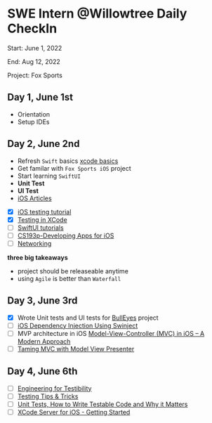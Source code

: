 # SWE Intern @Willowtree Daily CheckIn

Start: June 1, 2022

End: Aug 12, 2022

Project: Fox Sports

## Day 1, June 1st

- Orientation
- Setup IDEs

## Day 2, June 2nd

- Refresh `Swift` basics [xcode basics](https://drive.google.com/file/d/1Q_-q3yM4H5sYUQyyq6EJOLY9x2e4dw_A/view)
- Get familar with `Fox Sports iOS` project
- Start learning `SwiftUI`
- **Unit Test**
- **UI Test**
- [iOS Articles](https://www.raywenderlich.com/ios/articles)
- [x] [iOS testing tutorial](https://www.raywenderlich.com/21020457-ios-unit-testing-and-ui-testing-tutorial#toc-anchor-001)
- [x] [Testing in XCode](https://developer.apple.com/videos/play/wwdc2019/413/)
- [ ] [SwiftUI tutorials](https://developer.apple.com/tutorials/swiftui)
- [ ] [CS193p-Developing Apps for iOS](https://cs193p.sites.stanford.edu/)
- [ ] [Networking](https://drive.google.com/file/d/10BwFbyINIelfynt6GmFBZTwUiaM4YTxK/view)

**three big takeaways**
- project should be releaseable anytime
- using `Agile` is better than `Waterfall`

## Day 3, June 3rd
- [x] Wrote Unit tests and UI tests for [BullEyes](https://github.com/snowyaya/BullsEye) project
- [ ] [iOS Dependency Injection Using Swinject](https://ali-akhtar.medium.com/ios-dependency-injection-using-swinject-9c4ceff99e41)
- [ ] MVP architecture in iOS [Model-View-Controller (MVC) in iOS – A Modern Approach](https://www.raywenderlich.com/1000705-model-view-controller-mvc-in-ios-a-modern-approach)
- [ ] [Taming MVC with Model View Presenter](https://www.youtube.com/watch?v=iIcGunopmfQ)

## Day 4, June 6th
- [ ] [Engineering for Testibility](https://developer.apple.com/videos/play/wwdc2017/414/)
- [ ] [Testing Tips & Tricks](https://developer.apple.com/videos/play/wwdc2018/417/)
- [ ] [Unit Tests, How to Write Testable Code and Why it Matters](https://www.toptal.com/qa/how-to-write-testable-code-and-why-it-matters)
- [ ] [XCode Server for iOS - Getting Started](https://www.raywenderlich.com/12258400-xcode-server-for-ios-getting-started)
